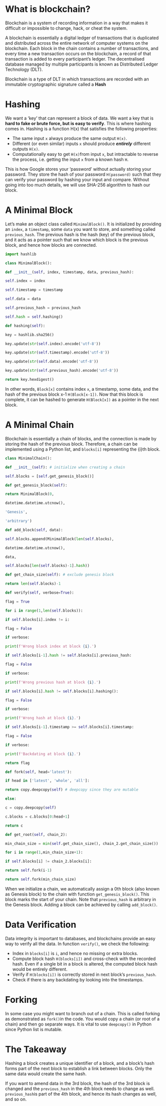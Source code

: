 # What is blockchain?
Blockchain is a system of recording information in a way that makes it difficult or impossible to change, hack, or cheat the system.

A blockchain is essentially a digital ledger of transactions that is duplicated and distributed across the entire network of computer systems on the blockchain. Each block in the chain contains a number of transactions, and every time a new transaction occurs on the blockchain, a record of that transaction is added to every participant’s ledger. The decentralised database managed by multiple participants is known as Distributed Ledger Technology (DLT).

Blockchain is a type of DLT in which transactions are recorded with an immutable cryptographic signature called a  **Hash**




# Hashing

We  want a ‘key’ that can represent a block of data. We want a key that is  **hard to fake or brute force, but is easy to verify**. This is where hashing comes in. Hashing is a function H(x) that satisfies the following properties:

-   The same input  `x`  always produce the same output  `H(x)`.
-   Different (or even similar) inputs  `x`  should produce  **_entirely_**  different outputs  `H(x)`.
-   Computationally easy to get  `H(x)`from input  `x`, but intractable to reverse the process, i.e. getting the input  `x`  from a known hash  `H`.

This is how Google stores your ‘password’ without actually storing your password. They store the hash of your password  `H(password)`  such that they can verify your password by hashing your input and compare. Without going into too much details, we will use SHA-256 algorithm to hash our block.

# A Minimal Block

Let’s make an object class called  `MinimalBlock()`. It is initialized by providing an  `index`, a  `timestamp`, some  `data`  you want to store, and something called  `previous_hash`. The previous hash is the hash (key) of the previous block, and it acts as a pointer such that we know which block is the previous block, and hence how blocks are connected.

``` python 
import hashlib

class MinimalBlock():

def __init__(self, index, timestamp, data, previous_hash):

self.index = index

self.timestamp = timestamp

self.data = data

self.previous_hash = previous_hash

self.hash = self.hashing()

def hashing(self):

key = hashlib.sha256()

key.update(str(self.index).encode('utf-8'))

key.update(str(self.timestamp).encode('utf-8'))

key.update(str(self.data).encode('utf-8'))

key.update(str(self.previous_hash).encode('utf-8'))

return key.hexdigest()
```

In other words, `Block[x]` contains index `x`, a timestamp, some data, and the hash of the previous block x-1 `H(Block[x-1])`. Now that this block is complete, it can be hashed to generate `H(Block[x])` as a pointer in the next block.
# A Minimal Chain

Blockchain is essentially a chain of blocks, and the connection is made by storing the hash of the previous block. Therefore, a chain can be implemented using a Python list, and  `blocks[i]`  representing the {i}th block.

```python 
class MinimalChain():

def __init__(self): # initialize when creating a chain

self.blocks = [self.get_genesis_block()]

def get_genesis_block(self):

return MinimalBlock(0,

datetime.datetime.utcnow(),

'Genesis',

'arbitrary')

def add_block(self, data):

self.blocks.append(MinimalBlock(len(self.blocks),

datetime.datetime.utcnow(),

data,

self.blocks[len(self.blocks)-1].hash))

def get_chain_size(self): # exclude genesis block

return len(self.blocks)-1

def verify(self, verbose=True):

flag = True

for i in range(1,len(self.blocks)):

if self.blocks[i].index != i:

flag = False

if verbose:

print(f'Wrong block index at block {i}.')

if self.blocks[i-1].hash != self.blocks[i].previous_hash:

flag = False

if verbose:

print(f'Wrong previous hash at block {i}.')

if self.blocks[i].hash != self.blocks[i].hashing():

flag = False

if verbose:

print(f'Wrong hash at block {i}.')

if self.blocks[i-1].timestamp >= self.blocks[i].timestamp:

flag = False

if verbose:

print(f'Backdating at block {i}.')

return flag

def fork(self, head='latest'):

if head in ['latest', 'whole', 'all']:

return copy.deepcopy(self) # deepcopy since they are mutable

else:

c = copy.deepcopy(self)

c.blocks = c.blocks[0:head+1]

return c

def get_root(self, chain_2):

min_chain_size = min(self.get_chain_size(), chain_2.get_chain_size())

for i in range(1,min_chain_size+1):

if self.blocks[i] != chain_2.blocks[i]:

return self.fork(i-1)

return self.fork(min_chain_size)

```
When we initialize a chain, we automatically assign a 0th block (also known as Genesis block) to the chain with function `get_genesis_block()`. This block marks the start of your chain. Note that `previous_hash` is arbitrary in the Genesis block. Adding a block can be achieved by calling `add_block()`.

# Data Verification

Data integrity is important to databases, and blockchains provide an easy way to verify all the data. In function  `verify()`, we check the following:

-   Index in  `blocks[i]`  is  `i`, and hence no missing or extra blocks.
-   Compute block hash  `H(blocks[i])`  and cross-check with the recorded hash. Even if a single bit in a block is altered, the computed block hash would be entirely different.
-   Verify if  `H(blocks[i])`  is correctly stored in next block’s  `previous_hash`.
-   Check if there is any backdating by looking into the timestamps.

# Forking

In some case you might want to branch out of a chain. This is called forking as demonstrated as  `fork()`in the code. You would copy a chain (or root of a chain) and then go separate ways. It is vital to use  `deepcopy()`  in Python since Python list is mutable.

# The Takeaway

Hashing a block creates a unique identifier of a block, and a block’s hash forms part of the next block to establish a link between blocks. Only the same data would create the same hash.

If you want to amend data in the 3rd block, the hash of the 3rd block is changed and the  `previous_hash`  in the 4th block needs to change as well.  `previous_hash`is part of the 4th block, and hence its hash changes as well, and so on.
